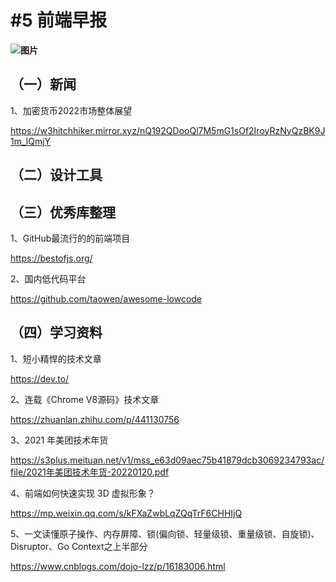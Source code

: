  # #5 前端早报

**![图片](https://mmbiz.qpic.cn/mmbiz_jpg/OYDC9BW1JSk3SjdOwWiaSO5E6RaUvgVhxc55XeaEQeNspsGIibPUlpUFOopFLtfE8ib3XZD8TRbZAcJY1r9SPfxkw/640?wx_fmt=jpeg&wxfrom=5&wx_lazy=1&wx_co=1)**

## （一）新闻

1、加密货币2022市场整体展望

https://w3hitchhiker.mirror.xyz/nQ192QDooQl7M5mG1sOf2IroyRzNyQzBK9J1m_lQmjY



## （二）设计工具



## （三）优秀库整理

1、GitHub最流行的的前端项目

https://bestofjs.org/



2、国内低代码平台

https://github.com/taowen/awesome-lowcode



## （四）学习资料

1、短小精悍的技术文章

https://dev.to/



2、连载《Chrome V8源码》技术文章

https://zhuanlan.zhihu.com/p/441130756



3、2021 年美团技术年货

https://s3plus.meituan.net/v1/mss_e63d09aec75b41879dcb3069234793ac/file/2021年美团技术年货-20220120.pdf



4、前端如何快速实现 3D 虚拟形象？

https://mp.weixin.qq.com/s/kFXaZwbLqZQqTrF6CHHIjQ



5、一文读懂原子操作、内存屏障、锁(偏向锁、轻量级锁、重量级锁、自旋锁)、Disruptor、Go Context之上半部分

https://www.cnblogs.com/dojo-lzz/p/16183006.html











